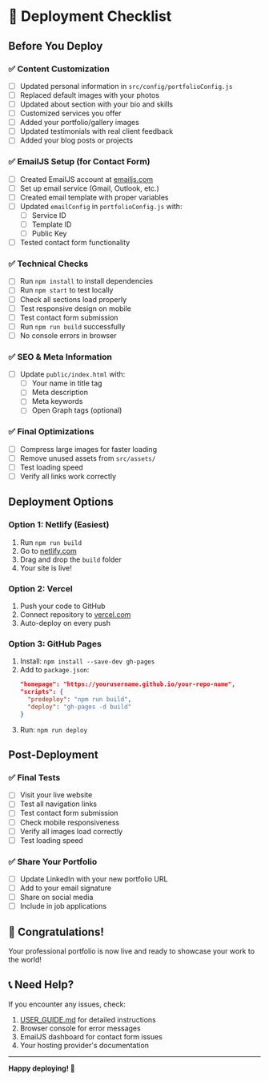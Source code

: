 # 🚀 Deployment Checklist

## Before You Deploy

### ✅ Content Customization
- [ ] Updated personal information in `src/config/portfolioConfig.js`
- [ ] Replaced default images with your photos
- [ ] Updated about section with your bio and skills
- [ ] Customized services you offer
- [ ] Added your portfolio/gallery images
- [ ] Updated testimonials with real client feedback
- [ ] Added your blog posts or projects

### ✅ EmailJS Setup (for Contact Form)
- [ ] Created EmailJS account at [emailjs.com](https://emailjs.com)
- [ ] Set up email service (Gmail, Outlook, etc.)
- [ ] Created email template with proper variables
- [ ] Updated `emailConfig` in `portfolioConfig.js` with:
  - [ ] Service ID
  - [ ] Template ID
  - [ ] Public Key
- [ ] Tested contact form functionality

### ✅ Technical Checks
- [ ] Run `npm install` to install dependencies
- [ ] Run `npm start` to test locally
- [ ] Check all sections load properly
- [ ] Test responsive design on mobile
- [ ] Test contact form submission
- [ ] Run `npm run build` successfully
- [ ] No console errors in browser

### ✅ SEO & Meta Information
- [ ] Update `public/index.html` with:
  - [ ] Your name in title tag
  - [ ] Meta description
  - [ ] Meta keywords
  - [ ] Open Graph tags (optional)

### ✅ Final Optimizations
- [ ] Compress large images for faster loading
- [ ] Remove unused assets from `src/assets/`
- [ ] Test loading speed
- [ ] Verify all links work correctly

## Deployment Options

### Option 1: Netlify (Easiest)
1. Run `npm run build`
2. Go to [netlify.com](https://netlify.com)
3. Drag and drop the `build` folder
4. Your site is live!

### Option 2: Vercel
1. Push your code to GitHub
2. Connect repository to [vercel.com](https://vercel.com)
3. Auto-deploy on every push

### Option 3: GitHub Pages
1. Install: `npm install --save-dev gh-pages`
2. Add to `package.json`:
   ```json
   "homepage": "https://yourusername.github.io/your-repo-name",
   "scripts": {
     "predeploy": "npm run build",
     "deploy": "gh-pages -d build"
   }
   ```
3. Run: `npm run deploy`

## Post-Deployment

### ✅ Final Tests
- [ ] Visit your live website
- [ ] Test all navigation links
- [ ] Test contact form submission
- [ ] Check mobile responsiveness
- [ ] Verify all images load correctly
- [ ] Test loading speed

### ✅ Share Your Portfolio
- [ ] Update LinkedIn with your new portfolio URL
- [ ] Add to your email signature
- [ ] Share on social media
- [ ] Include in job applications

## 🎉 Congratulations!

Your professional portfolio is now live and ready to showcase your work to the world!

## 📞 Need Help?

If you encounter any issues, check:
1. [USER_GUIDE.md](./USER_GUIDE.md) for detailed instructions
2. Browser console for error messages
3. EmailJS dashboard for contact form issues
4. Your hosting provider's documentation

---

**Happy deploying! 🚀**
